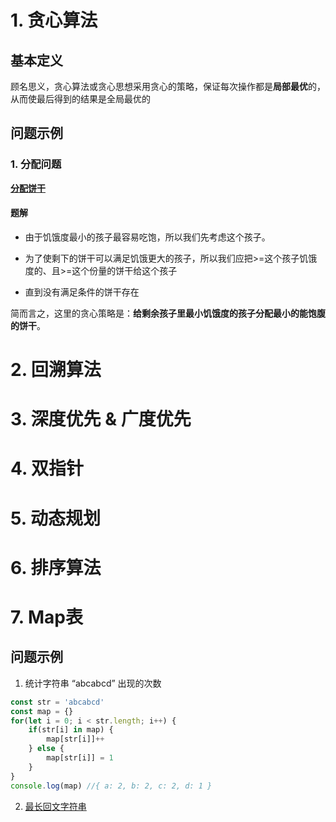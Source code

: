 #	1. 贪心算法

## 基本定义

顾名思义，贪心算法或贪心思想采用贪心的策略，保证每次操作都是**局部最优**的，从而使最后得到的结果是全局最优的

## 问题示例

### 1. 分配问题

**[分配饼干](https://leetcode.cn/problems/assign-cookies/)**

#### 题解

- 由于饥饿度最小的孩子最容易吃饱，所以我们先考虑这个孩子。

- 为了使剩下的饼干可以满足饥饿更大的孩子，所以我们应把>=这个孩子饥饿度的、且>=这个份量的饼干给这个孩子

- 直到没有满足条件的饼干存在

简而言之，这里的贪心策略是：**给剩余孩子里最小饥饿度的孩子分配最小的能饱腹的饼干**。

# 2. 回溯算法

# 3. 深度优先 & 广度优先

# 4. 双指针

# 5. 动态规划

# 6. 排序算法

# 7. Map表

## 问题示例

1. 统计字符串 “abcabcd” 出现的次数

```javascript
const str = 'abcabcd'
const map = {}
for(let i = 0; i < str.length; i++) {
    if(str[i] in map) {
        map[str[i]]++
    } else {
        map[str[i]] = 1
    }
}
console.log(map) //{ a: 2, b: 2, c: 2, d: 1 }
```

2. [最长回文字符串](https://leetcode.cn/problems/longest-palindrome/)

